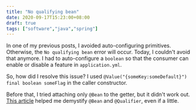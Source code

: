 ```yaml
---
title: "No qualifying bean"
date: 2020-09-17T15:23:00+08:00
draft: true
tags: ["software","java","spring"]
---
```

In one of my previous posts, I avoided auto-configuring primitives. Otherwise, the `No qualifying bean` error will occur. Today, I couldn't avoid that anymore. I had to auto-configure a `boolean` so that the consumer can enable or disable a feature in `application.yml`.

So, how did I resolve this issue? I used `@Value("{someKey:someDefault}") final boolean someFlag` in the caller constructor.

Before that, I tried attaching only `@Bean` to the getter, but it didn't work out. [This article](https://www.logicbig.com/tutorials/spring-framework/spring-core/inject-bean-by-name.html) helped me demystify `@Bean` and `@Qualifier`, even if a little.
